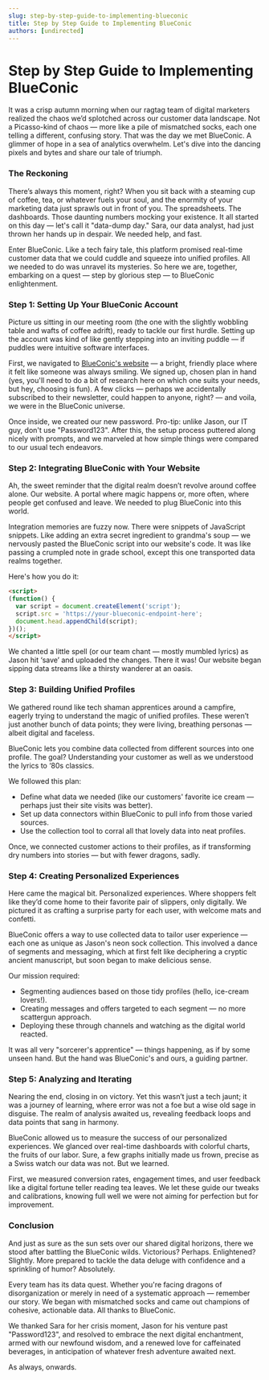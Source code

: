 ```yaml
---
slug: step-by-step-guide-to-implementing-blueconic
title: Step by Step Guide to Implementing BlueConic
authors: [undirected]
---
```



# Step by Step Guide to Implementing BlueConic

It was a crisp autumn morning when our ragtag team of digital marketers realized the chaos we’d splotched across our customer data landscape. Not a Picasso-kind of chaos — more like a pile of mismatched socks, each one telling a different, confusing story. That was the day we met BlueConic. A glimmer of hope in a sea of analytics overwhelm. Let's dive into the dancing pixels and bytes and share our tale of triumph.

### The Reckoning

There’s always this moment, right? When you sit back with a steaming cup of coffee, tea, or whatever fuels your soul, and the enormity of your marketing data just sprawls out in front of you. The spreadsheets. The dashboards. Those daunting numbers mocking your existence. It all started on this day — let's call it "data-dump day." Sara, our data analyst, had just thrown her hands up in despair. We needed help, and fast.

Enter BlueConic. Like a tech fairy tale, this platform promised real-time customer data that we could cuddle and squeeze into unified profiles. All we needed to do was unravel its mysteries. So here we are, together, embarking on a quest — step by glorious step — to BlueConic enlightenment.

### Step 1: Setting Up Your BlueConic Account

Picture us sitting in our meeting room (the one with the slightly wobbling table and wafts of coffee adrift), ready to tackle our first hurdle. Setting up the account was kind of like gently stepping into an inviting puddle — if puddles were intuitive software interfaces.

First, we navigated to [BlueConic's website](https://www.blueconic.com/) — a bright, friendly place where it felt like someone was always smiling. We signed up, chosen plan in hand (yes, you'll need to do a bit of research here on which one suits your needs, but hey, choosing is fun). A few clicks — perhaps we accidentally subscribed to their newsletter, could happen to anyone, right? — and voila, we were in the BlueConic universe.

Once inside, we created our new password. Pro-tip: unlike Jason, our IT guy, don't use "Password123". After this, the setup process puttered along nicely with prompts, and we marveled at how simple things were compared to our usual tech endeavors.

### Step 2: Integrating BlueConic with Your Website

Ah, the sweet reminder that the digital realm doesn’t revolve around coffee alone. Our website. A portal where magic happens or, more often, where people get confused and leave. We needed to plug BlueConic into this world.

Integration memories are fuzzy now. There were snippets of JavaScript snippets. Like adding an extra secret ingredient to grandma's soup — we nervously pasted the BlueConic script into our website's code. It was like passing a crumpled note in grade school, except this one transported data realms together.

Here's how you do it:

```html
<script>
(function() {
  var script = document.createElement('script');
  script.src = 'https://your-blueconic-endpoint-here';
  document.head.appendChild(script);
})();
</script>
```

We chanted a little spell (or our team chant — mostly mumbled lyrics) as Jason hit ‘save’ and uploaded the changes. There it was! Our website began sipping data streams like a thirsty wanderer at an oasis.

### Step 3: Building Unified Profiles

We gathered round like tech shaman apprentices around a campfire, eagerly trying to understand the magic of unified profiles. These weren’t just another bunch of data points; they were living, breathing personas — albeit digital and faceless.

BlueConic lets you combine data collected from different sources into one profile. The goal? Understanding your customer as well as we understood the lyrics to ‘80s classics.

We followed this plan:
- Define what data we needed (like our customers' favorite ice cream — perhaps just their site visits was better).
- Set up data connectors within BlueConic to pull info from those varied sources.
- Use the collection tool to corral all that lovely data into neat profiles.

Once, we connected customer actions to their profiles, as if transforming dry numbers into stories — but with fewer dragons, sadly.

### Step 4: Creating Personalized Experiences

Here came the magical bit. Personalized experiences. Where shoppers felt like they’d come home to their favorite pair of slippers, only digitally. We pictured it as crafting a surprise party for each user, with welcome mats and confetti.

BlueConic offers a way to use collected data to tailor user experience — each one as unique as Jason's neon sock collection. This involved a dance of segments and messaging, which at first felt like deciphering a cryptic ancient manuscript, but soon began to make delicious sense.

Our mission required:
- Segmenting audiences based on those tidy profiles (hello, ice-cream lovers!).
- Creating messages and offers targeted to each segment — no more scattergun approach.
- Deploying these through channels and watching as the digital world reacted.

It was all very "sorcerer's apprentice" — things happening, as if by some unseen hand. But the hand was BlueConic's and ours, a guiding partner.

### Step 5: Analyzing and Iterating

Nearing the end, closing in on victory. Yet this wasn’t just a tech jaunt; it was a journey of learning, where error was not a foe but a wise old sage in disguise. The realm of analysis awaited us, revealing feedback loops and data points that sang in harmony.

BlueConic allowed us to measure the success of our personalized experiences. We glanced over real-time dashboards with colorful charts, the fruits of our labor. Sure, a few graphs initially made us frown, precise as a Swiss watch our data was not. But we learned.

First, we measured conversion rates, engagement times, and user feedback like a digital fortune teller reading tea leaves. We let these guide our tweaks and calibrations, knowing full well we were not aiming for perfection but for improvement.

### Conclusion

And just as sure as the sun sets over our shared digital horizons, there we stood after battling the BlueConic wilds. Victorious? Perhaps. Enlightened? Slightly. More prepared to tackle the data deluge with confidence and a sprinkling of humor? Absolutely.

Every team has its data quest. Whether you're facing dragons of disorganization or merely in need of a systematic approach — remember our story. We began with mismatched socks and came out champions of cohesive, actionable data. All thanks to BlueConic.

We thanked Sara for her crisis moment, Jason for his venture past "Password123", and resolved to embrace the next digital enchantment, armed with our newfound wisdom, and a renewed love for caffeinated beverages, in anticipation of whatever fresh adventure awaited next.

As always, onwards.